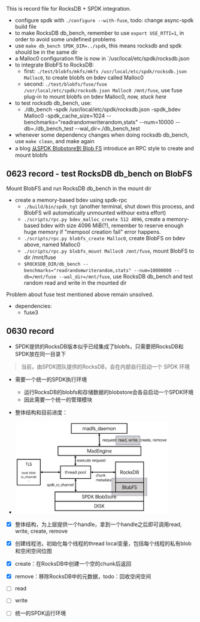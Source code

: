 This is record file for RocksDB + SPDK integration.

- configure spdk with `./configure --with-fuse`, todo: change async-spdk build file
- to make RocksDB db_bench, remember to use `export USE_RTTI=1`, in order to avoid some undefined problems
- use `make db_bench SPDK_DIR=../spdk`, this means rocksdb and spdk should be in the same dir
- a Malloc0 configuration file is now in `/usr/local/etc/spdk/rocksdb.json
- to integrate BlobFS to RocksDB:
    - first: `./test/blobfs/mkfs/mkfs /usr/local/etc/spdk/rocksdb.json Malloc0`, to create blobfs on bdev called Malloc0
    - second: `./test/blobfs/fuse/fuse /usr/local/etc/spdk/rocksdb.json Malloc0 /mnt/fuse`, use fuse plug-in to mount blobfs on bdev Malloc0, *now, stuck here*
- to test rocksdb db_bench, use:
    - ./db_bench -spdk /usr/local/etc/spdk/rocksdb.json -spdk_bdev Malloc0 -spdk_cache_size=1024 --benchmarks="readrandomwriterandom,stats" --num=10000 --db=./db_bench_test --wal_dir=./db_bench_test
- whenever some dependency changes when doing rocksdb db_bench, use `make clean`, and make again
- a blog [从SPDK Blobstore到 Blob FS](https://blog.csdn.net/weixin_37097605/article/details/124977125?spm=1001.2101.3001.6650.1&utm_medium=distribute.pc_relevant.none-task-blog-2%7Edefault%7ECTRLIST%7Edefault-1-124977125-blog-119154739.pc_relevant_default&depth_1-utm_source=distribute.pc_relevant.none-task-blog-2%7Edefault%7ECTRLIST%7Edefault-1-124977125-blog-119154739.pc_relevant_default&utm_relevant_index=2) introduce an RPC style to create and mount blobfs

## 0623 record - test RocksDB db_bench on BlobFS
Mount BlobFS and run RocksDB db_bench in the mount dir
- create a memory-based bdev using spdk-rpc
    - `./build/bin/spdk_tgt` (another terminal, shut down this process, and BlobFS will automatically unmounted withour extra effort)
    - `./scripts/rpc.py bdev_malloc_create 512 4096`, create a memory-based bdev with size 4096 MiB(?), remember to reserve enough huge memory if "mempool creation fail" error happens.
    - `./scripts/rpc.py blobfs_create Malloc0`, create BlobFS on bdev above, named Malloc0
    - `./scripts/rpc.py blobfs_mount Malloc0 /mnt/fuse`, mount BlobFS to dir /mnt/fuse
    - `$ROCKSDB_DIR/db_bench --benchmarks="readrandomwriterandom,stats" --num=10000000 --db=/mnt/fuse --wal_dir=/mnt/fuse`, use RocksDB db_bench and test random read and write in the mounted dir

Problem about fuse test mentioned above remain unsolved.

- dependencies:
    - fuse3

## 0630 record

- SPDK提供的RocksDB版本似乎已经集成了blobfs，只需要把RocksDB和SPDK放在同一目录下

> 当前，由SPDK团队提供的RocksDB，会在内部自行启动一个 SPDK 环境

- 需要一个统一的SPDK执行环境
  - 运行RocksDB的blobfs和存储数据的blobstore会各自启动一个SPDK环境
  - 因此需要一个统一的管理模块

- 整体结构和目前进度：
- <img src="./pics/进展0630.png" alt="进展0630" style="zoom:40%;" />
- [x] 整体结构，为上层提供一个handle，拿到一个handle之后即可调用read, write, create, remove
- [x] 创建线程池，初始化每个线程的thread local变量，包括每个线程的私有blob和空闲空间位图
- [x] create：在RocksDB中创建一个空的chunk后返回
- [x] remove：移除RocksDB中的元数据，todo：回收空闲空间
- [ ] read
- [ ] write
- [ ] 统一的SPDK运行环境











